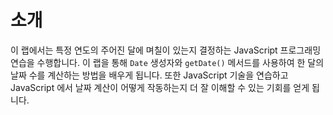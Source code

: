 # 소개

이 랩에서는 특정 연도의 주어진 달에 며칠이 있는지 결정하는 JavaScript 프로그래밍 연습을 수행합니다. 이 랩을 통해 `Date` 생성자와 `getDate()` 메서드를 사용하여 한 달의 날짜 수를 계산하는 방법을 배우게 됩니다. 또한 JavaScript 기술을 연습하고 JavaScript 에서 날짜 계산이 어떻게 작동하는지 더 잘 이해할 수 있는 기회를 얻게 됩니다.
